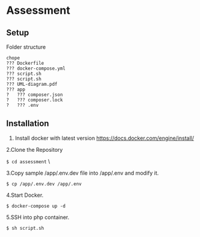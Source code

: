 Assessment
===================

Setup
-----

Folder structure

```
chope
??? Dockerfile
??? docker-compose.yml
??? script.sh
??? script.sh
??? UML-diagram.pdf
??? app
?   ??? composer.json
?   ??? composer.lock
?   ??? .env

```


Installation
--------------------------

1. Install docker with latest version 
https://docs.docker.com/engine/install/ 

2.Clone the Repository

`$ cd assessment` \

3.Copy sample /app/.env.dev file into /app/.env and modify it.

`$ cp /app/.env.dev /app/.env`

4.Start Docker.

`$ docker-compose up -d`

5.SSH into php container.

`$ sh script.sh`

